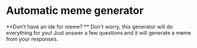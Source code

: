 # Automatic meme generator

**Don't have an ide for meme? **
Don't worry, this generator will do everything for you! Just answer a few questions and it will generate a meme from your responses.
